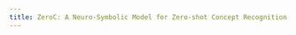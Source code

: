 ```yaml
---
title: ZeroC: A Neuro-Symbolic Model for Zero-shot Concept Recognition and Acquisition at Inference Time.
---
```

